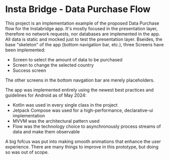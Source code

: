 # Insta Bridge - Data Purchase Flow

This project is an implementation example of the proposed Data Purchase flow for the Instabridge app. It's mostly focused in the presentation layer, therefore no network requests, nor databases are implemented in the app. All data is static and mocked just to test the presentation layer.
Bseides, the base "skeleton" of the app (bottom navigation bar, etc.), three Screens have been implemented:
* Screen to select the amount of data to be purchased
* Screen to change the selected country
* Success screen
  
The other screens in the bottom navgation bar are merely placeholders.

The app was implemented entirely using the newest best practices and guidelines for Android as of May 2024:
* Kotlin was used in every single class in the project
* Jetpack Compose was used for a high-performance, declarative-ui implementation
* MVVM was the architectural pattern used
* Flow was the technology choice to asynchronously process streams of data and make them observable

A big fofcus was put into making smooth animations that enhance the user experience.
There are many things to improve in this prototype, but doing so was out of scope.

